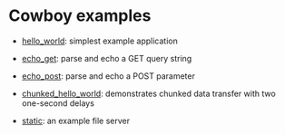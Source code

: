 Cowboy examples
===============

* [hello_world](./hello_world): 
simplest example application

* [echo_get](./echo_get):
parse and echo a GET query string

* [echo_post](./echo_post):
parse and echo a POST parameter

* [chunked_hello_world](./chunked_hello_world):
demonstrates chunked data transfer with two one-second delays

* [static](./static):
an example file server
